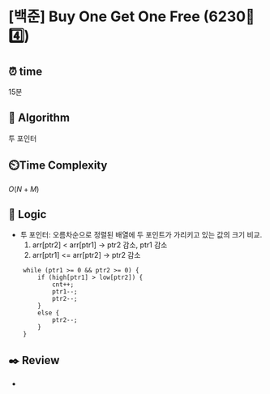 # [백준] Buy One Get One Free (6230🩶4️⃣)

## ⏰  **time**

15분

## :pushpin: **Algorithm**

투 포인터

## ⏲️**Time Complexity**

$O(N+M)$

## :round_pushpin: **Logic**

- 투 포인터: 오름차순으로 정렬된 배열에 두 포인트가 가리키고 있는 값의 크기 비교.
  1. arr[ptr2] < arr[ptr1] -> ptr2 감소, ptr1 감소
  2. arr[ptr1] <= arr[ptr2] -> ptr2 감소
```
	while (ptr1 >= 0 && ptr2 >= 0) {
		if (high[ptr1] > low[ptr2]) {
			cnt++;
			ptr1--;
			ptr2--;
		}
		else {
			ptr2--;
		}
	}
```
  

## :black_nib: **Review**

- 
